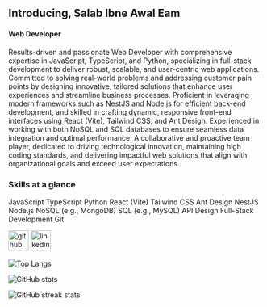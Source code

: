 ## Introducing, Salab Ibne Awal Eam
#### Web Developer 
Results-driven and passionate Web Developer with comprehensive expertise in JavaScript, TypeScript, and Python, specializing in full-stack development to deliver robust, scalable, and user-centric web applications. Committed to solving real-world problems and addressing customer pain points by designing innovative, tailored solutions that enhance user experiences and streamline business processes. Proficient in leveraging modern frameworks such as NestJS and Node.js for efficient back-end development, and skilled in crafting dynamic, responsive front-end interfaces using React (Vite), Tailwind CSS, and Ant Design. Experienced in working with both NoSQL and SQL databases to ensure seamless data integration and optimal performance. A collaborative and proactive team player, dedicated to driving technological innovation, maintaining high coding standards, and delivering impactful web solutions that align with organizational goals and exceed user expectations.
### Skills at a glance
JavaScript
TypeScript
Python
React (Vite)
Tailwind CSS
Ant Design
NestJS
Node.js
NoSQL (e.g., MongoDB)
SQL (e.g., MySQL)
API Design
Full-Stack Development
Git


[<img src='https://cdn.jsdelivr.net/npm/simple-icons@3.0.1/icons/github.svg' alt='github' height='40'>](https://github.com/salabibne)  [<img src='https://cdn.jsdelivr.net/npm/simple-icons@3.0.1/icons/linkedin.svg' alt='linkedin' height='40'>](https://www.linkedin.com/in/salab-ibne-awal-eam/)  


[![Top Langs](https://github-readme-stats.vercel.app/api/top-langs/?username=salabibne)](https://github.com/anuraghazra/github-readme-stats)

![GitHub stats](https://github-readme-stats.vercel.app/api?username=salabibne&show_icons=true&count_private=true)  


![GitHub streak stats](https://streak-stats.demolab.com/?user=salabibne)  

